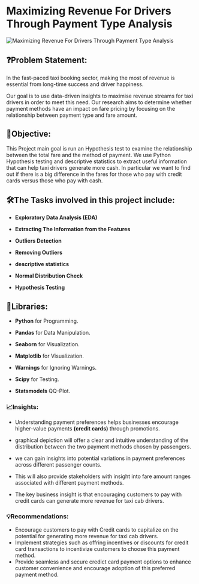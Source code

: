 # Maximizing Revenue For Drivers Through Payment Type Analysis




![ Maximizing Revenue For Drivers Through Payment Type Analysis](https://github.com/user-attachments/assets/6a5f0d1c-d6a7-484c-8655-055b519971f7)




## ❓Problem Statement:

In the fast-paced taxi booking sector, making the most of revenue is essential from long-time success and driver happiness.

Our goal is to use data-driven insights to maximise revenue streams for taxi drivers in order to meet this need. Our research aims to determine whether payment methods have an impact on fare pricing by focusing on the relationship between payment type and fare amount.



## 🎯Objective:
This Project main goal is run an Hypothesis test to examine the relationship between the total fare and the method of payment. We use Python Hypothesis testing and descriptive statistics to extract useful information that can help taxi drivers generate more cash. In particular we want to find out if there is a big difference in the fares for those who pay with credit cards versus those who pay with cash.




## 🛠️The Tasks involved in this project include:

- **Exploratory Data Analysis (EDA)**

- **Extracting The Information from the Features**

- **Outliers Detection**

- **Removing Outliers**

- **descriptive statistics**

- **Normal Distribution Check**

- **Hypothesis Testing**



## 📝**Libraries:**

- **Python** for Programming.

- **Pandas** for Data Manipulation.

- **Seaborn** for Visualization.

- **Matplotlib** for Visualization.

- **Warnings** for Ignoring Warnings.

- **Scipy** for Testing.

- **Statsmodels** QQ-Plot.



### 📈Insights:

- Understanding payment preferences helps businesses encourage higher-value payments **(credit cards)** through promotions.

- graphical depiction will offer a clear and intuitive understanding of the distribution between the two payment methods chosen by passengers.

- we can gain insights into potential variations in payment preferences across different passenger counts.

- This will also provide stakeholders with insight into fare amount ranges associated with different payment methods.

- The key business insight is that encouraging customers to pay with credit cards can generate more revenue for taxi cab drivers.



### 💡Recommendations:

- Encourage customers to pay with Credit cards to capitalize on the potential for generating more revenue for taxi cab drivers.
- Implement strategies such as offring incentives or discounts for credit card transactions to incentivize customers to choose this payment method.
- Provide seamless and secure credict card payment options to enhance customer convenience and encourage adoption of this preferred payment method.















